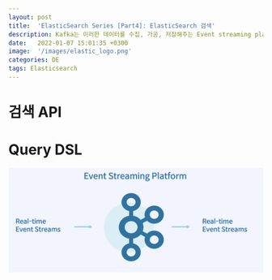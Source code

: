 ```yaml
---
layout: post
title:  'ElasticSearch Series [Part4]: ElasticSearch 검색'
description: Kafka는 이러한 데이터를 수집, 가공, 저장해주는 Event streaming platform입니다.
date:   2022-01-07 15:01:35 +0300
image:  '/images/elastic_logo.png'
categories: DE
tags: Elasticsearch
---
```



# 검색 API

# Query DSL

![](/images/kafka_2.png)
